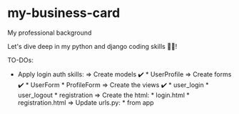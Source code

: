 # my-business-card
My professional background

Let's dive deep in my python and django coding skills 👨‍💻!

TO-DOs:
- Apply login auth skills:
    => Create models ✔️
        * UserProfile
    => Create forms ✔️
        * UserForm
        * ProfileForm
    => Create the views ✔️
        * user_login
        * user_logout
        * registration
    => Create the html:
        * login.html
        * registration.html
    => Update urls.py:
        * from app
        
